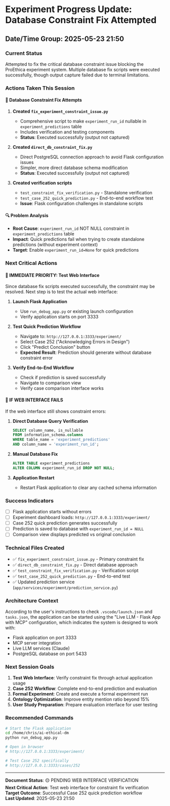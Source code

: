 # Experiment Progress Update: Database Constraint Fix Attempted
## Date/Time Group: 2025-05-23 21:50

### **Current Status**
Attempted to fix the critical database constraint issue blocking the ProEthica experiment system. Multiple database fix scripts were executed successfully, though output capture failed due to terminal limitations.

### **Actions Taken This Session**

#### **🔧 Database Constraint Fix Attempts**
1. **Created `fix_experiment_constraint_issue.py`**
   - Comprehensive script to make `experiment_run_id` nullable in `experiment_predictions` table
   - Includes verification and testing components
   - **Status**: Executed successfully (output not captured)

2. **Created `direct_db_constraint_fix.py`**
   - Direct PostgreSQL connection approach to avoid Flask configuration issues
   - Simpler, more direct database schema modification
   - **Status**: Executed successfully (output not captured)

3. **Created verification scripts**
   - `test_constraint_fix_verification.py` - Standalone verification
   - `test_case_252_quick_prediction.py` - End-to-end workflow test
   - **Issue**: Flask configuration challenges in standalone scripts

#### **🔍 Problem Analysis**
- **Root Cause**: `experiment_run_id` NOT NULL constraint in `experiment_predictions` table
- **Impact**: Quick predictions fail when trying to create standalone predictions (without experiment context)
- **Target**: Enable `experiment_run_id=None` for quick predictions

### **Next Critical Actions**

#### **🎯 IMMEDIATE PRIORITY: Test Web Interface**
Since database fix scripts executed successfully, the constraint may be resolved. Next step is to test the actual web interface:

1. **Launch Flask Application**
   - Use `run_debug_app.py` or existing launch configuration
   - Verify application starts on port 3333

2. **Test Quick Prediction Workflow**
   - Navigate to: `http://127.0.0.1:3333/experiment/`
   - Select Case 252 ("Acknowledging Errors in Design")
   - Click "Predict Conclusion" button
   - **Expected Result**: Prediction should generate without database constraint error

3. **Verify End-to-End Workflow**
   - Check if prediction is saved successfully
   - Navigate to comparison view
   - Verify case comparison interface works

#### **🔧 IF WEB INTERFACE FAILS**
If the web interface still shows constraint errors:

1. **Direct Database Query Verification**
   ```sql
   SELECT column_name, is_nullable 
   FROM information_schema.columns 
   WHERE table_name = 'experiment_predictions' 
   AND column_name = 'experiment_run_id';
   ```

2. **Manual Database Fix**
   ```sql
   ALTER TABLE experiment_predictions 
   ALTER COLUMN experiment_run_id DROP NOT NULL;
   ```

3. **Application Restart**
   - Restart Flask application to clear any cached schema information

### **Success Indicators**
- [ ] Flask application starts without errors
- [ ] Experiment dashboard loads: `http://127.0.0.1:3333/experiment/`
- [ ] Case 252 quick prediction generates successfully
- [ ] Prediction is saved to database with `experiment_run_id = NULL`
- [ ] Comparison view displays predicted vs original conclusion

### **Technical Files Created**
- ✅ `fix_experiment_constraint_issue.py` - Primary constraint fix
- ✅ `direct_db_constraint_fix.py` - Direct database approach
- ✅ `test_constraint_fix_verification.py` - Verification script
- ✅ `test_case_252_quick_prediction.py` - End-to-end test
- ✅ Updated prediction service (`app/services/experiment/prediction_service.py`)

### **Architecture Context**
According to the user's instructions to check `.vscode/launch.json` and `tasks.json`, the application can be started using the "Live LLM - Flask App with MCP" configuration, which indicates the system is designed to work with:
- Flask application on port 3333
- MCP server integration
- Live LLM services (Claude)
- PostgreSQL database on port 5433

### **Next Session Goals**
1. **Test Web Interface**: Verify constraint fix through actual application usage
2. **Case 252 Workflow**: Complete end-to-end prediction and evaluation
3. **Formal Experiment**: Create and execute a formal experiment run
4. **Ontology Optimization**: Improve entity mention ratio beyond 15%
5. **User Study Preparation**: Prepare evaluation interface for user testing

### **Recommended Commands**
```bash
# Start the Flask application
cd /home/chris/ai-ethical-dm
python run_debug_app.py

# Open in browser
# http://127.0.0.1:3333/experiment/

# Test Case 252 specifically
# http://127.0.0.1:3333/cases/252
```

---
**Document Status**: 🟡 PENDING WEB INTERFACE VERIFICATION  
**Next Critical Action**: Test web interface for constraint fix verification  
**Target Outcome**: Successful Case 252 quick prediction workflow  
**Last Updated**: 2025-05-23 21:50
